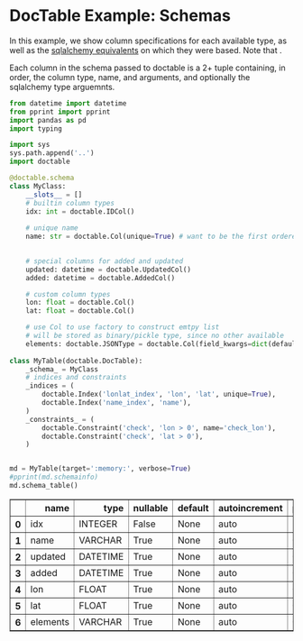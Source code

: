 # DocTable Example: Schemas
In this example, we show column specifications for each available type, as well as the [sqlalchemy equivalents](https://docs.sqlalchemy.org/en/13/core/type_basics.html) on which they were based. Note that .

Each column in the schema passed to doctable is a 2+ tuple containing, in order, the column type, name, and arguments, and optionally the sqlalchemy type arguemnts.


```python
from datetime import datetime
from pprint import pprint
import pandas as pd
import typing

import sys
sys.path.append('..')
import doctable
```


```python
@doctable.schema
class MyClass:
    __slots__ = []
    # builtin column types
    idx: int = doctable.IDCol()
        
    # unique name
    name: str = doctable.Col(unique=True) # want to be the first ordered argument

    
    # special columns for added and updated
    updated: datetime = doctable.UpdatedCol()
    added: datetime = doctable.AddedCol()

    # custom column types 
    lon: float = doctable.Col()
    lat: float = doctable.Col()

    # use Col to use factory to construct emtpy list
    # will be stored as binary/pickle type, since no other available
    elements: doctable.JSONType = doctable.Col(field_kwargs=dict(default_factory=list))
    
class MyTable(doctable.DocTable):
    _schema_ = MyClass
    # indices and constraints
    _indices = (
        doctable.Index('lonlat_index', 'lon', 'lat', unique=True),
        doctable.Index('name_index', 'name'),
    )
    _constraints_ = (
        doctable.Constraint('check', 'lon > 0', name='check_lon'),
        doctable.Constraint('check', 'lat > 0'),
    )


md = MyTable(target=':memory:', verbose=True)
#pprint(md.schemainfo)
md.schema_table()
```




<div>
<style scoped>
    .dataframe tbody tr th:only-of-type {
        vertical-align: middle;
    }

    .dataframe tbody tr th {
        vertical-align: top;
    }

    .dataframe thead th {
        text-align: right;
    }
</style>
<table border="1" class="dataframe">
  <thead>
    <tr style="text-align: right;">
      <th></th>
      <th>name</th>
      <th>type</th>
      <th>nullable</th>
      <th>default</th>
      <th>autoincrement</th>
      <th>primary_key</th>
    </tr>
  </thead>
  <tbody>
    <tr>
      <th>0</th>
      <td>idx</td>
      <td>INTEGER</td>
      <td>False</td>
      <td>None</td>
      <td>auto</td>
      <td>1</td>
    </tr>
    <tr>
      <th>1</th>
      <td>name</td>
      <td>VARCHAR</td>
      <td>True</td>
      <td>None</td>
      <td>auto</td>
      <td>0</td>
    </tr>
    <tr>
      <th>2</th>
      <td>updated</td>
      <td>DATETIME</td>
      <td>True</td>
      <td>None</td>
      <td>auto</td>
      <td>0</td>
    </tr>
    <tr>
      <th>3</th>
      <td>added</td>
      <td>DATETIME</td>
      <td>True</td>
      <td>None</td>
      <td>auto</td>
      <td>0</td>
    </tr>
    <tr>
      <th>4</th>
      <td>lon</td>
      <td>FLOAT</td>
      <td>True</td>
      <td>None</td>
      <td>auto</td>
      <td>0</td>
    </tr>
    <tr>
      <th>5</th>
      <td>lat</td>
      <td>FLOAT</td>
      <td>True</td>
      <td>None</td>
      <td>auto</td>
      <td>0</td>
    </tr>
    <tr>
      <th>6</th>
      <td>elements</td>
      <td>VARCHAR</td>
      <td>True</td>
      <td>None</td>
      <td>auto</td>
      <td>0</td>
    </tr>
  </tbody>
</table>
</div>




```python

```
